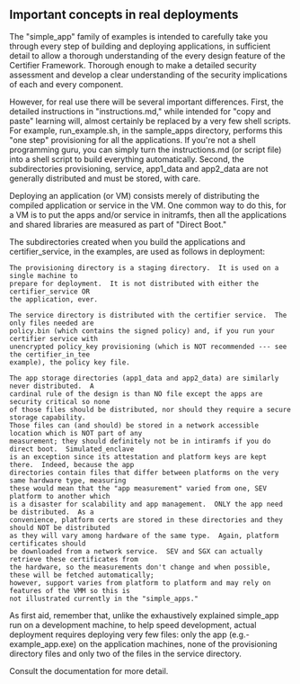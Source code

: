 Important concepts in real deployments
--------------------------------------

The "simple_app" family of examples is intended to carefully take you through every
step of building and deploying applications, in sufficient detail to allow a thorough
understanding of the every design feature of the Certifier Framework.  Thorough enough
to make a detailed security assessment and develop a clear understanding of the security
implications of each and every component.

However, for real use there will be several important differences.  First, the detailed
instructions in "instructions.md," while intended for "copy and paste" learning will,
almost certainly be replaced by a very few shell scripts.  For example, run_example.sh,
in the sample_apps directory, performs this "one step" provisioning for all the applications.
If you're not a shell programming guru, you can simply turn the instructions.md (or script
file) into a shell script to build everything automatically.  Second, the subdirectories
provisioning, service, app1_data and app2_data are not generally distributed and must
be stored, with care.

Deploying an application (or VM) consists merely of distributing the compiled application
or service in the VM.  One common way to do this, for a VM is to put the apps and/or service
in initramfs, then all the applications and shared libraries are measured as part of "Direct Boot."

The subdirectories created when you build the applications and certifier_service, in the examples,
are used as follows in deployment:

    The provisioning directory is a staging directory.  It is used on a single machine to
    prepare for deployment.  It is not distributed with either the certifier_service OR
    the application, ever.

    The service directory is distributed with the certifier service.  The only files needed are
    policy.bin (which contains the signed policy) and, if you run your certifier service with
    unencrypted policy_key provisioning (which is NOT recommended --- see the certifier_in_tee
    example), the policy key file.

    The app storage directories (app1_data and app2_data) are similarly never distributed.  A
    cardinal rule of the design is than NO file except the apps are security critical so none
    of those files should be distributed, nor should they require a secure storage capability.
    Those files can (and should) be stored in a network accessible location which is NOT part of any
    measurement; they should definitely not be in intiramfs if you do direct boot.  Simulated_enclave
    is an exception since its attestation and platform keys are kept there.  Indeed, because the app
    directories contain files that differ between platforms on the very same hardware type, measuring
    these would mean that the "app measurement" varied from one, SEV platform to another which
    is a disaster for scalability and app management.  ONLY the app need be distributed.  As a
    convenience, platform certs are stored in these directories and they should NOT be distributed
    as they will vary among hardware of the same type.  Again, platform certificates should
    be downloaded from a network service.  SEV and SGX can actually retrieve these certificates from
    the hardware, so the measurements don't change and when possible, these will be fetched automatically;
    however, support varies from platform to platform and may rely on features of the VMM so this is
    not illustrated currently in the "simple_apps."

As first aid, remember that, unlike the exhaustively explained simple_app run on a development machine,
to help speed development, actual deployment requires deploying very few files: only the app (e.g.-
example_app.exe) on the application machines, none of the provisioning directory files and only two
of the files in the service directory.

Consult the documentation for more detail.

